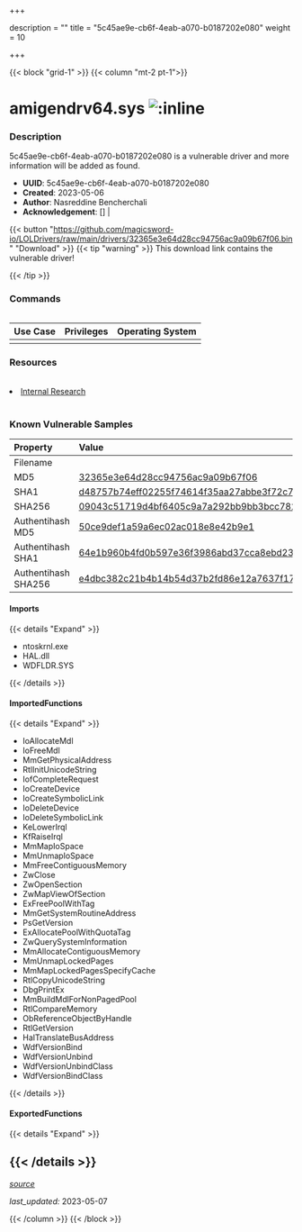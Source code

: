 +++

description = ""
title = "5c45ae9e-cb6f-4eab-a070-b0187202e080"
weight = 10

+++


{{< block "grid-1" >}}
{{< column "mt-2 pt-1">}}


# amigendrv64.sys ![:inline](/images/twitter_verified.png) 


### Description

5c45ae9e-cb6f-4eab-a070-b0187202e080 is a vulnerable driver and more information will be added as found.
- **UUID**: 5c45ae9e-cb6f-4eab-a070-b0187202e080
- **Created**: 2023-05-06
- **Author**: Nasreddine Bencherchali
- **Acknowledgement**: [] | [](https://twitter.com/)

{{< button "https://github.com/magicsword-io/LOLDrivers/raw/main/drivers/32365e3e64d28cc94756ac9a09b67f06.bin" "Download" >}}
{{< tip "warning" >}}
This download link contains the vulnerable driver!

{{< /tip >}}

### Commands

```

```

| Use Case | Privileges | Operating System | 
|:---- | ---- | ---- |
|  |  |  |

### Resources
<br>
<li><a href="Internal Research">Internal Research</a></li>
<br>

### Known Vulnerable Samples

| Property           | Value |
|:-------------------|:------|
| Filename           |  |
| MD5                | [32365e3e64d28cc94756ac9a09b67f06](https://www.virustotal.com/gui/file/32365e3e64d28cc94756ac9a09b67f06) |
| SHA1               | [d48757b74eff02255f74614f35aa27abbe3f72c7](https://www.virustotal.com/gui/file/d48757b74eff02255f74614f35aa27abbe3f72c7) |
| SHA256             | [09043c51719d4bf6405c9a7a292bb9bb3bcc782f639b708ddcc4eedb5e5c9ce9](https://www.virustotal.com/gui/file/09043c51719d4bf6405c9a7a292bb9bb3bcc782f639b708ddcc4eedb5e5c9ce9) |
| Authentihash MD5   | [50ce9def1a59a6ec02ac018e8e42b9e1](https://www.virustotal.com/gui/search/authentihash%253A50ce9def1a59a6ec02ac018e8e42b9e1) |
| Authentihash SHA1  | [64e1b960b4fd0b597e36f3986abd37cca8ebd230](https://www.virustotal.com/gui/search/authentihash%253A64e1b960b4fd0b597e36f3986abd37cca8ebd230) |
| Authentihash SHA256| [e4dbc382c21b4b14b54d37b2fd86e12a7637f177ba4170e19ffde3584ec48e6c](https://www.virustotal.com/gui/search/authentihash%253Ae4dbc382c21b4b14b54d37b2fd86e12a7637f177ba4170e19ffde3584ec48e6c) |


#### Imports
{{< details "Expand" >}}
* ntoskrnl.exe
* HAL.dll
* WDFLDR.SYS

{{< /details >}}
#### ImportedFunctions
{{< details "Expand" >}}
* IoAllocateMdl
* IoFreeMdl
* MmGetPhysicalAddress
* RtlInitUnicodeString
* IofCompleteRequest
* IoCreateDevice
* IoCreateSymbolicLink
* IoDeleteDevice
* IoDeleteSymbolicLink
* KeLowerIrql
* KfRaiseIrql
* MmMapIoSpace
* MmUnmapIoSpace
* MmFreeContiguousMemory
* ZwClose
* ZwOpenSection
* ZwMapViewOfSection
* ExFreePoolWithTag
* MmGetSystemRoutineAddress
* PsGetVersion
* ExAllocatePoolWithQuotaTag
* ZwQuerySystemInformation
* MmAllocateContiguousMemory
* MmUnmapLockedPages
* MmMapLockedPagesSpecifyCache
* RtlCopyUnicodeString
* DbgPrintEx
* MmBuildMdlForNonPagedPool
* RtlCompareMemory
* ObReferenceObjectByHandle
* RtlGetVersion
* HalTranslateBusAddress
* WdfVersionBind
* WdfVersionUnbind
* WdfVersionUnbindClass
* WdfVersionBindClass

{{< /details >}}
#### ExportedFunctions
{{< details "Expand" >}}

{{< /details >}}
-----



[*source*](https://github.com/magicsword-io/LOLDrivers/tree/main/yaml/5c45ae9e-cb6f-4eab-a070-b0187202e080.yaml)

*last_updated:* 2023-05-07








{{< /column >}}
{{< /block >}}
